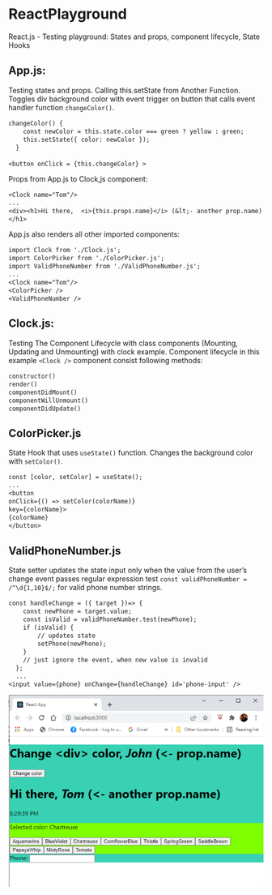 # ReactPlayground
React.js - Testing playground: States and props, component lifecycle, State Hooks

## App.js:

Testing states and props. Calling this.setState from Another Function. 
Toggles div background color with event trigger on button that calls
event handler function `changeColor()`.

```
changeColor() {
    const newColor = this.state.color === green ? yellow : green;
    this.setState({ color: newColor });
  }

<button onClick = {this.changeColor} >
```

Props from App.js to Clock,js component:
```
<Clock name="Tom"/>
...
<div><h1>Hi there,  <i>{this.props.name}</i> (&lt;- another prop.name)</h1>
```

App.js also renders all other imported components:
```
import Clock from './Clock.js';
import ColorPicker from './ColorPicker.js';
import ValidPhoneNumber from './ValidPhoneNumber.js';
...
<Clock name="Tom"/>
<ColorPicker />
<ValidPhoneNumber />
```

## Clock.js:

Testing The Component Lifecycle with class components (Mounting, Updating and Unmounting) with clock example.
Component lifecycle in this example `<Clock />` component consist following methods:

```
constructor()
render()
componentDidMount()
componentWillUnmount()
componentDidUpdate()
```
## ColorPicker.js
State Hook that uses `useState()` function. Changes the background color with `setColor()`.
```
const [color, setColor] = useState();
...
<button 
onClick={() => setColor(colorName)} 
key={colorName}>
{colorName}
</button>
```

## ValidPhoneNumber.js
State setter updates the state input only when the value from the user’s change event passes regular expression test `const validPhoneNumber = /^\d{1,10}$/;` for valid phone number strings.
```
const handleChange = ({ target })=> {
    const newPhone = target.value;
    const isValid = validPhoneNumber.test(newPhone);
    if (isValid) {
        // updates state 
        setPhone(newPhone);
    }
    // just ignore the event, when new value is invalid
  };
  ...
<input value={phone} onChange={handleChange} id='phone-input' />
```

<img src="screenshots/react1.png">
